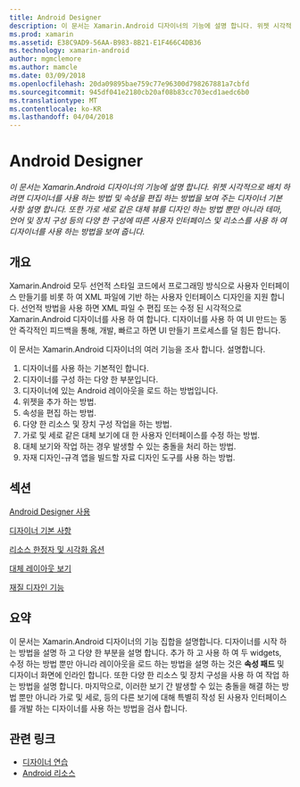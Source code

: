 ```yaml
---
title: Android Designer
description: 이 문서는 Xamarin.Android 디자이너의 기능에 설명 합니다. 위젯 시각적으로 배치 하려면 디자이너를 사용 하는 방법 및 속성을 편집 하는 방법을 보여 주는 디자이너 기본 사항 설명 합니다. 또한 가로 세로 같은 대체 뷰를 디자인 하는 방법 뿐만 아니라 테마, 언어 및 장치 구성 등의 다양 한 구성에 따른 사용자 인터페이스 및 리소스를 사용 하 여 디자이너를 사용 하는 방법을 보여 줍니다.
ms.prod: xamarin
ms.assetid: E38C9AD9-56AA-B983-8B21-E1F466C4DB36
ms.technology: xamarin-android
author: mgmclemore
ms.author: mamcle
ms.date: 03/09/2018
ms.openlocfilehash: 20da09895bae759c77e96300d798267881a7cbfd
ms.sourcegitcommit: 945df041e2180cb20af08b83cc703ecd1aedc6b0
ms.translationtype: MT
ms.contentlocale: ko-KR
ms.lasthandoff: 04/04/2018
---
```

# <a name="android-designer"></a>Android Designer

_이 문서는 Xamarin.Android 디자이너의 기능에 설명 합니다. 위젯 시각적으로 배치 하려면 디자이너를 사용 하는 방법 및 속성을 편집 하는 방법을 보여 주는 디자이너 기본 사항 설명 합니다. 또한 가로 세로 같은 대체 뷰를 디자인 하는 방법 뿐만 아니라 테마, 언어 및 장치 구성 등의 다양 한 구성에 따른 사용자 인터페이스 및 리소스를 사용 하 여 디자이너를 사용 하는 방법을 보여 줍니다._


## <a name="overview"></a>개요

Xamarin.Android 모두 선언적 스타일 코드에서 프로그래밍 방식으로 사용자 인터페이스 만들기를 비롯 하 여 XML 파일에 기반 하는 사용자 인터페이스 디자인을 지원 합니다.
선언적 방법을 사용 하면 XML 파일 수 편집 또는 수정 된 시각적으로 Xamarin.Android 디자이너를 사용 하 여 합니다. 디자이너를 사용 하 여 UI 만드는 동안 즉각적인 피드백을 통해, 개발, 빠르고 하면 UI 만들기 프로세스를 덜 힘든 합니다.

이 문서는 Xamarin.Android 디자이너의 여러 기능을 조사 합니다. 설명합니다.

1.  디자이너를 사용 하는 기본적인 합니다.
2.  디자이너를 구성 하는 다양 한 부분입니다.
3.  디자이너에 있는 Android 레이아웃을 로드 하는 방법입니다.
4.  위젯을 추가 하는 방법.
5.  속성을 편집 하는 방법.
6.  다양 한 리소스 및 장치 구성 작업을 하는 방법.
7.  가로 및 세로 같은 대체 보기에 대 한 사용자 인터페이스를 수정 하는 방법. 
8.  대체 보기와 작업 하는 경우 발생할 수 있는 충돌을 처리 하는 방법. 
9.  자재 디자인-규격 앱을 빌드할 자료 디자인 도구를 사용 하는 방법.



## <a name="sections"></a>섹션

 [Android Designer 사용](~/android/user-interface/android-designer/designer-walkthrough.md)

 [디자이너 기본 사항](~/android/user-interface/android-designer/designer-basics.md)

 [리소스 한정자 및 시각화 옵션](~/android/user-interface/android-designer/resource-qualifiers.md)

 [대체 레이아웃 보기](~/android/user-interface/android-designer/alternative-layout-views.md)

 [재질 디자인 기능](~/android/user-interface/android-designer/material-design-features.md)



## <a name="summary"></a>요약

이 문서는 Xamarin.Android 디자이너의 기능 집합을 설명합니다. 디자이너를 시작 하는 방법을 설명 하 고 다양 한 부분을 설명 합니다. 추가 하 고 사용 하 여 두 widgets, 수정 하는 방법 뿐만 아니라 레이아웃을 로드 하는 방법을 설명 하는 것은 **속성 패드** 및 디자이너 화면에 인라인 합니다. 또한 다양 한 리소스 및 장치 구성을 사용 하 여 작업 하는 방법을 설명 합니다. 마지막으로, 이러한 보기 간 발생할 수 있는 충돌을 해결 하는 방법 뿐만 아니라 가로 및 세로, 등의 다른 보기에 대해 특별히 작성 된 사용자 인터페이스를 개발 하는 디자이너를 사용 하는 방법을 검사 합니다. 



## <a name="related-links"></a>관련 링크

- [디자이너 연습](~/android/user-interface/android-designer/designer-walkthrough.md)
- [Android 리소스](~/android/app-fundamentals/resources-in-android/index.md)
